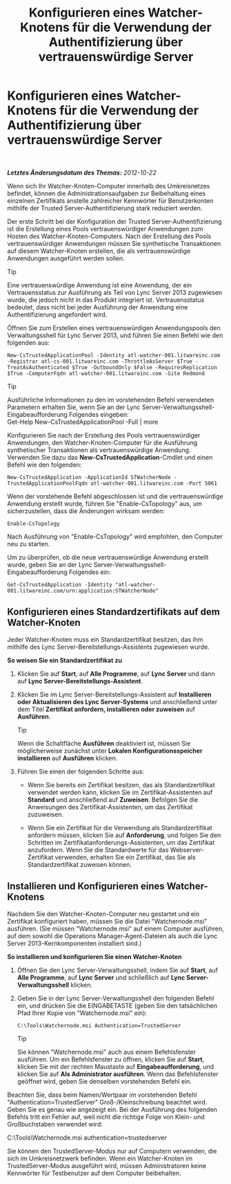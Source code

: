 ﻿---
title: Konfigurieren eines Watcher-Knotens für die Verwendung der Authentifizierung über vertrauenswürdige Server
TOCTitle: Konfigurieren eines Watcher-Knotens für die Verwendung der Authentifizierung über vertrauenswürdige Server
ms:assetid: 42d879ac-aa90-4ed6-b5e2-1e208711672a
ms:mtpsurl: https://technet.microsoft.com/de-de/library/JJ204852(v=OCS.15)
ms:contentKeyID: 49293828
ms.date: 05/19/2016
mtps_version: v=OCS.15
ms.translationtype: HT
---

# Konfigurieren eines Watcher-Knotens für die Verwendung der Authentifizierung über vertrauenswürdige Server

 

_**Letztes Änderungsdatum des Themas:** 2012-10-22_

Wenn sich Ihr Watcher-Knoten-Computer innerhalb des Umkreisnetzes befindet, können die Administrationsaufgaben zur Beibehaltung eines einzelnen Zertifikats anstelle zahlreicher Kennwörter für Benutzerkonten mithilfe der Trusted Server-Authentifizierung stark reduziert werden.

Der erste Schritt bei der Konfiguration der Trusted Server-Authentifizierung ist die Erstellung eines Pools vertrauenswürdiger Anwendungen zum Hosten des Watcher-Knoten-Computers. Nach der Erstellung des Pools vertrauenswürdiger Anwendungen müssen Sie synthetische Transaktionen auf diesem Watcher-Knoten erstellen, die als vertrauenswürdige Anwendungen ausgeführt werden sollen.


> [!TIP]
> Eine vertrauenswürdige Anwendung ist eine Anwendung, der ein Vertrauensstatus zur Ausführung als Teil von Lync Server 2013 zugewiesen wurde, die jedoch nicht in das Produkt integriert ist. Vertrauensstatus bedeutet, dass nicht bei jeder Ausführung der Anwendung eine Authentifizierung angefordert wird.



Öffnen Sie zum Erstellen eines vertrauenswürdigen Anwendungspools den Verwaltungsshell für Lync Server 2013, und führen Sie einen Befehl wie den folgenden aus:

    New-CsTrustedApplicationPool -Identity atl-watcher-001.litwareinc.com -Registrar atl-cs-001.litwareinc.com -ThrottleAsServer $True -TreatAsAuthenticated $True -OutboundOnly $False -RequiresReplication $True -ComputerFqdn atl-watcher-001.litwareinc.com -Site Redmond


> [!TIP]
> Ausführliche Informationen zu den im vorstehenden Befehl verwendeten Parametern erhalten Sie, wenn Sie an der Lync Server-Verwaltungsshell-Eingabeaufforderung Folgendes eingeben:<BR>Get-Help New-CsTrustedApplicationPool -Full | more



Konfigurieren Sie nach der Erstellung des Pools vertrauenswürdiger Anwendungen, den Watcher-Knoten-Computer für die Ausführung synthetischer Transaktionen als vertrauenswürdige Anwendung. Verwenden Sie dazu das **New-CsTrustedApplication**-Cmdlet und einen Befehl wie den folgenden:

    New-CsTrustedApplication -ApplicationId STWatcherNode -TrustedApplicationPoolFqdn atl-watcher-001.litwareinc.com -Port 5061

Wenn der vorstehende Befehl abgeschlossen ist und die vertrauenswürdige Anwendung erstellt wurde, führen Sie "Enable-CsTopology" aus, um sicherzustellen, dass die Änderungen wirksam werden:

    Enable-CsTopology

Nach Ausführung von "Enable-CsTopology" wird empfohlen, den Computer neu zu starten.

Um zu überprüfen, ob die neue vertrauenswürdige Anwendung erstellt wurde, geben Sie an der Lync Server-Verwaltungsshell-Eingabeaufforderung Folgendes ein:

    Get-CsTrustedApplication -Identity "atl-watcher-001.litwareinc.com/urn:application:STWatcherNode"

## Konfigurieren eines Standardzertifikats auf dem Watcher-Knoten

Jeder Watcher-Knoten muss ein Standardzertifikat besitzen, das ihm mithilfe des Lync Server-Bereitstellungs-Assistents zugewiesen wurde.

**So weisen Sie ein Standardzertifikat zu**

1.  Klicken Sie auf **Start**, auf **Alle Programme**, auf **Lync Server** und dann auf **Lync Server-Bereitstellungs-Assistent**.

2.  Klicken Sie im Lync Server-Bereitstellungs-Assistent auf **Installieren oder Aktualisieren des Lync Server-Systems** und anschließend unter dem Titel **Zertifikat anfordern, installieren oder zuweisen** auf **Ausführen**.
    

    > [!TIP]
    > Wenn die Schaltfläche <STRONG>Ausführen</STRONG> deaktiviert ist, müssen Sie möglicherweise zunächst unter <STRONG>Lokalen Konfigurationsspeicher installieren</STRONG> auf <STRONG>Ausführen</STRONG> klicken.



3.  Führen Sie einen der folgenden Schritte aus:
    
      - Wenn Sie bereits ein Zertifikat besitzen, das als Standardzertifikat verwendet werden kann, klicken Sie im Zertifikat-Assistenten auf **Standard** und anschließend auf **Zuweisen**. Befolgen Sie die Anweisungen des Zertifikat-Assistenten, um das Zertifikat zuzuweisen.
    
      - Wenn Sie ein Zertifikat für die Verwendung als Standardzertifikat anfordern müssen, klicken Sie auf **Anforderung**, und folgen Sie den Schritten im Zertifikatanforderungs-Assistenten, um das Zertifikat anzufordern. Wenn Sie die Standardwerte für das Webserver-Zertifikat verwenden, erhalten Sie ein Zertifikat, das Sie als Standardzertifikat zuweisen können.

## Installieren und Konfigurieren eines Watcher-Knotens

Nachdem Sie den Watcher-Knoten-Computer neu gestartet und ein Zertifikat konfiguriert haben, müssen Sie die Datei "Watchernode.msi" ausführen. (Sie müssen "Watchernode.msi" auf einem Computer ausführen, auf dem sowohl die Operations Manager-Agent-Dateien als auch die Lync Server 2013-Kernkomponenten installiert sind.)

**So installieren und konfigurieren Sie einen Watcher-Knoten**

1.  Öffnen Sie den Lync Server-Verwaltungsshell, indem Sie auf **Start**, auf **Alle Programme**, auf **Lync Server** und schließlich auf **Lync Server-Verwaltungsshell** klicken.

2.  Geben Sie in der Lync Server-Verwaltungsshell den folgenden Befehl ein, und drücken Sie die EINGABETASTE (geben Sie den tatsächlichen Pfad Ihrer Kopie von "Watchernode.msi" ein):
    
        C:\Tools\Watchernode.msi Authentication=TrustedServer
    

    > [!TIP]
    > Sie können "Watchernode.msi" auch aus einem Befehlsfenster ausführen. Um ein Befehlsfenster zu öffnen, klicken Sie auf <STRONG>Start</STRONG>, klicken Sie mit der rechten Maustaste auf <STRONG>Eingabeaufforderung</STRONG>, und klicken Sie auf <STRONG>Als Administrator ausführen</STRONG>. Wenn das Befehlsfenster geöffnet wird, geben Sie denselben vorstehenden Befehl ein.



Beachten Sie, dass beim Namen/Wertpaar im vorstehenden Befehl "Authentication=TrustedServer" Groß-/Kleinschreibung beachtet wird. Geben Sie es genau wie angezeigt ein. Bei der Ausführung des folgenden Befehls tritt ein Fehler auf, weil nicht die richtige Folge von Klein- und Großbuchstaben verwendet wird:

C:\\Tools\\Watchernode.msi authentication=trustedserver

Sie können den TrustedServer-Modus nur auf Computern verwenden, die sich im Umkreisnetzwerk befinden. Wenn ein Watcher-Knoten im TrustedServer-Modus ausgeführt wird, müssen Administratoren keine Kennwörter für Testbenutzer auf dem Computer beibehalten.

